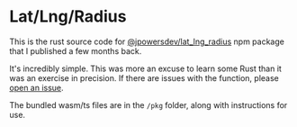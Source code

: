# Lat/Lng/Radius

This is the rust source code for [@jpowersdev/lat_lng_radius](https://www.npmjs.com/package/@jpowersdev/lat_lng_radius) npm package that I published a few months back.

It's incredibly simple. This was more an excuse to learn some Rust than it was an exercise in precision. If there are issues with the function, please [open an issue](https://github.com/jpowersdev/lat_lng_radius/issues).

The bundled wasm/ts files are in the `/pkg` folder, along with instructions for use.
